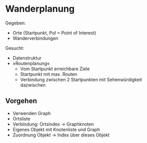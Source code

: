 # Wanderplanung

Gegeben:
- Orte (Startpunkt, PoI = Point of Interest)
- Wanderverbindungen

Gesucht:
- Datenstruktur
- »Routenplanung«
  - Vom Startpunkt erreichbare Ziele
  - Startpunkt mit max. Routen
  - Verbindung zwischen 2 Startpunkten mit Sehenwürdigkeit dazwischen

## Vorgehen

- Verwenden Graph
- Ortsliste
- Verbindung: Ortsindex → Graphknoten
- Eigenes Objekt mit Knotenliste und Graph
- Zuordnung Objekt → Index über dieses Objekt